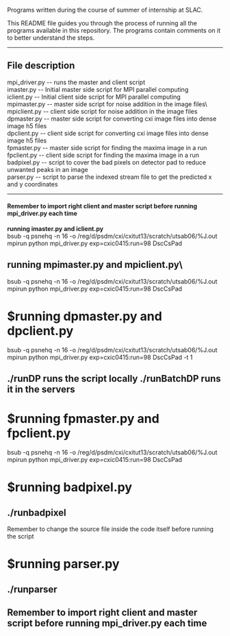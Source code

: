 Programs written during the course of summer of internship at SLAC.

This README file guides you through the process of running all the programs available in this repository. 
The programs contain comments on it to better understand the steps.

------------------------------------------------------------------------------------------------------------
## File description

mpi_driver.py -- runs the master and client script\
imaster.py -- Initial master side script for MPI parallel computing\
iclient.py -- Initial client side script for MPI parallel computing\
mpimaster.py -- master side script for noise addition in the image files\  
mpiclient.py -- client side script for noise addition in the image files\
dpmaster.py -- master side script for converting cxi image files into dense image h5 files\
dpclient.py -- client side script for converting cxi image files into dense image h5 files\
fpmaster.py -- master side script for finding the maxima image in a run\
fpclient.py -- client side script for finding the maxima image in a run\
badpixel.py -- script to cover the bad pixels on detector pad to reduce unwanted peaks in an image\
parser.py -- script to parse the indexed stream file to get the predicted x and y coordinates

------------------------------------------------------------------------------------------------------------

#### Remember to import right client and master script before running mpi_driver.py each time

**running imaster.py and iclient.py**\
bsub -q psnehq -n 16 -o /reg/d/psdm/cxi/cxitut13/scratch/utsab06/%J.out \
mpirun python mpi_driver.py exp=cxic0415:run=98 DscCsPad





**running mpimaster.py and mpiclient.py**\ 
------------------------------------------------------------------------------------------------------------
bsub -q psnehq -n 16 -o /reg/d/psdm/cxi/cxitut13/scratch/utsab06/%J.out \
mpirun python mpi_driver.py exp=cxic0415:run=98 DscCsPad





$running dpmaster.py and dpclient.py 
====================================
bsub -q psnehq -n 16 -o /reg/d/psdm/cxi/cxitut13/scratch/utsab06/%J.out \
mpirun python mpi_driver.py exp=cxic0415:run=98 DscCsPad -t 1

./runDP runs the script locally 
./runBatchDP runs it in the servers 
------------------------------------------------------------------------------------------------------------



$running fpmaster.py and fpclient.py 
====================================
bsub -q psnehq -n 16 -o /reg/d/psdm/cxi/cxitut13/scratch/utsab06/%J.out \
mpirun python mpi_driver.py exp=cxic0415:run=98 DscCsPad




$running badpixel.py 
====================
./runbadpixel
------------------------------------------------------------------------------------------------------------



Remember to change the source file inside the code itself before running the script 

$running parser.py  
==================
./runparser
------------------------------------------------------------------------------------------------------------

Remember to import right client and master script before running mpi_driver.py each time
------------------------------------------------------------------------------------------------------------

